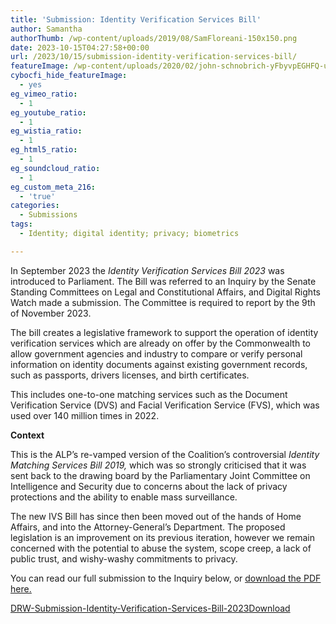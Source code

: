 ```yaml
---
title: 'Submission: Identity Verification Services Bill'
author: Samantha
authorThumb: /wp-content/uploads/2019/08/SamFloreani-150x150.png
date: 2023-10-15T04:27:58+00:00
url: /2023/10/15/submission-identity-verification-services-bill/
featureImage: /wp-content/uploads/2020/02/john-schnobrich-yFbyvpEGHFQ-unsplash-scaled-1.jpg
cybocfi_hide_featureImage:
  - yes
eg_vimeo_ratio:
  - 1
eg_youtube_ratio:
  - 1
eg_wistia_ratio:
  - 1
eg_html5_ratio:
  - 1
eg_soundcloud_ratio:
  - 1
eg_custom_meta_216:
  - 'true'
categories:
  - Submissions
tags:
  - Identity; digital identity; privacy; biometrics

---
```

In September 2023 the _Identity Verification Services Bill 2023_ was introduced to Parliament. The Bill was referred to an Inquiry by the Senate Standing Committees on Legal and Constitutional Affairs, and Digital Rights Watch made a submission. The Committee is required to report by the 9th of November 2023.

The bill creates a legislative framework to support the operation of identity verification services which are already on offer by the Commonwealth to allow government agencies and industry to compare or verify personal information on identity documents against existing government records, such as passports, drivers licenses, and birth certificates.

This includes one-to-one matching services such as the Document Verification Service (DVS) and Facial Verification Service (FVS), which was used over 140 million times in 2022.

**Context**

This is the ALP&#8217;s re-vamped version of the Coalition&#8217;s controversial _Identity Matching Services Bill 2019,_ which was so strongly criticised that it was sent back to the drawing board by the Parliamentary Joint Committee on Intelligence and Security due to concerns about the lack of privacy protections and the ability to enable mass surveillance.

The new IVS Bill has since then been moved out of the hands of Home Affairs, and into the Attorney-General&#8217;s Department. The proposed legislation is an improvement on its previous iteration, however we remain concerned with the potential to abuse the system, scope creep, a lack of public trust, and wishy-washy commitments to privacy.

You can read our full submission to the Inquiry below, or <span style="text-decoration: underline;"><a href="/wp-content/uploads/2023/10/DRW-Submission-Identity-Verification-Services-Bill-2023.pdf" target="_blank" rel="noreferrer noopener">download the PDF here.</a></span>

<div data-wp-interactive="" class="wp-block-file">
  <a id="wp-block-file--media-76fb0f16-73c7-4c45-9cfa-42b2d90db78f" href="/wp-content/uploads/2023/10/DRW-Submission-Identity-Verification-Services-Bill-2023.pdf">DRW-Submission-Identity-Verification-Services-Bill-2023</a><a href="/wp-content/uploads/2023/10/DRW-Submission-Identity-Verification-Services-Bill-2023.pdf" class="wp-block-file__button wp-element-button" download aria-describedby="wp-block-file--media-76fb0f16-73c7-4c45-9cfa-42b2d90db78f">Download</a>
</div>
